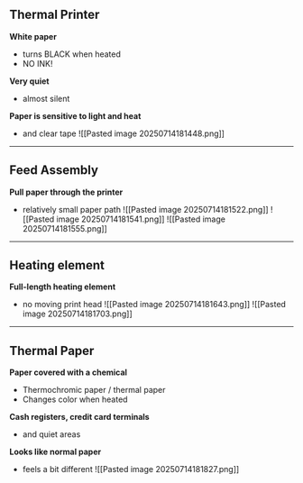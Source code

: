 ## Thermal Printer
**White paper**
- turns BLACK when heated
- NO INK!

**Very quiet**
- almost silent

**Paper is sensitive to light and heat**
- and clear tape
![[Pasted image 20250714181448.png]]

---
## Feed Assembly
**Pull paper through the printer**
- relatively small paper path
![[Pasted image 20250714181522.png]]
![[Pasted image 20250714181541.png]]
![[Pasted image 20250714181555.png]]

---
## Heating element
**Full-length heating element**
- no moving print head 
![[Pasted image 20250714181643.png]]
![[Pasted image 20250714181703.png]]

---
## Thermal Paper 
**Paper covered with a chemical**
- Thermochromic paper / thermal paper 
- Changes color when heated 

**Cash registers, credit card terminals**
- and quiet areas 

**Looks like normal paper**
- feels a bit different 
![[Pasted image 20250714181827.png]]

